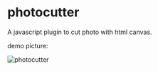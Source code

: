 photocutter
===========

A javascript plugin to cut photo with html canvas.


demo picture:

<img src='https://github.com/hou80houzhu/photocutter/raw/master/demo.png' alt='photocutter'>
